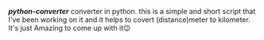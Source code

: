 ***python-converter***
converter in python. this is a simple and short script that I've been working on it and it helps to covert (distance)meter to kilometer.
It's just Amazing to come up with it😉
